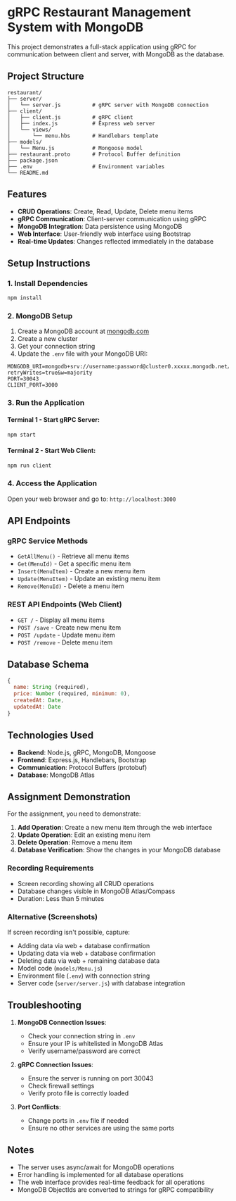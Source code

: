 # gRPC Restaurant Management System with MongoDB

This project demonstrates a full-stack application using gRPC for communication between client and server, with MongoDB as the database.

## Project Structure

```
restaurant/
├── server/
│   └── server.js          # gRPC server with MongoDB connection
├── client/
│   ├── client.js          # gRPC client
│   ├── index.js           # Express web server
│   └── views/
│       └── menu.hbs       # Handlebars template
├── models/
│   └── Menu.js            # Mongoose model
├── restaurant.proto       # Protocol Buffer definition
├── package.json
├── .env                   # Environment variables
└── README.md
```

## Features

- **CRUD Operations**: Create, Read, Update, Delete menu items
- **gRPC Communication**: Client-server communication using gRPC
- **MongoDB Integration**: Data persistence using MongoDB
- **Web Interface**: User-friendly web interface using Bootstrap
- **Real-time Updates**: Changes reflected immediately in the database

## Setup Instructions

### 1. Install Dependencies

```bash
npm install
```

### 2. MongoDB Setup

1. Create a MongoDB account at [mongodb.com](https://mongodb.com)
2. Create a new cluster
3. Get your connection string
4. Update the `.env` file with your MongoDB URI:

```env
MONGODB_URI=mongodb+srv://username:password@cluster0.xxxxx.mongodb.net/restaurant?retryWrites=true&w=majority
PORT=30043
CLIENT_PORT=3000
```

### 3. Run the Application

#### Terminal 1 - Start gRPC Server:

```bash
npm start
```

#### Terminal 2 - Start Web Client:

```bash
npm run client
```

### 4. Access the Application

Open your web browser and go to: `http://localhost:3000`

## API Endpoints

### gRPC Service Methods

- `GetAllMenu()` - Retrieve all menu items
- `Get(MenuId)` - Get a specific menu item
- `Insert(MenuItem)` - Create a new menu item
- `Update(MenuItem)` - Update an existing menu item
- `Remove(MenuId)` - Delete a menu item

### REST API Endpoints (Web Client)

- `GET /` - Display all menu items
- `POST /save` - Create new menu item
- `POST /update` - Update menu item
- `POST /remove` - Delete menu item

## Database Schema

```javascript
{
  name: String (required),
  price: Number (required, minimum: 0),
  createdAt: Date,
  updatedAt: Date
}
```

## Technologies Used

- **Backend**: Node.js, gRPC, MongoDB, Mongoose
- **Frontend**: Express.js, Handlebars, Bootstrap
- **Communication**: Protocol Buffers (protobuf)
- **Database**: MongoDB Atlas

## Assignment Demonstration

For the assignment, you need to demonstrate:

1. **Add Operation**: Create a new menu item through the web interface
2. **Update Operation**: Edit an existing menu item
3. **Delete Operation**: Remove a menu item
4. **Database Verification**: Show the changes in your MongoDB database

### Recording Requirements

- Screen recording showing all CRUD operations
- Database changes visible in MongoDB Atlas/Compass
- Duration: Less than 5 minutes

### Alternative (Screenshots)

If screen recording isn't possible, capture:

- Adding data via web + database confirmation
- Updating data via web + database confirmation
- Deleting data via web + remaining database data
- Model code (`models/Menu.js`)
- Environment file (`.env`) with connection string
- Server code (`server/server.js`) with database integration

## Troubleshooting

1. **MongoDB Connection Issues**:

   - Check your connection string in `.env`
   - Ensure your IP is whitelisted in MongoDB Atlas
   - Verify username/password are correct

2. **gRPC Connection Issues**:

   - Ensure the server is running on port 30043
   - Check firewall settings
   - Verify proto file is correctly loaded

3. **Port Conflicts**:
   - Change ports in `.env` file if needed
   - Ensure no other services are using the same ports

## Notes

- The server uses async/await for MongoDB operations
- Error handling is implemented for all database operations
- The web interface provides real-time feedback for all operations
- MongoDB ObjectIds are converted to strings for gRPC compatibility
